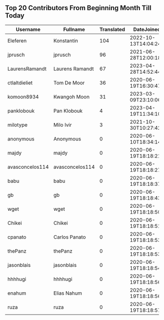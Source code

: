 ## Top 20 Contributors From Beginning Month Till Today ##
|Username|Fullname|Translated|DateJoined|
|--------|--------|----------|----------|
|Eleferen|Konstantin|104|2022-10-13T14:04:24Z|
|jprusch|jprusch|96|2021-06-28T12:00:18.|
|LaurensRamandt|Laurens Ramandt|67|2023-04-28T14:52:44.|
|ctlaltdieliet|Tom De Moor|36|2020-06-19T16:30:47Z|
|komoon8934|Kwangoh Moon|31|2023-03-09T23:10:06.|
|panklobouk|Pan Klobouk|4|2023-04-19T11:34:10.|
|milotype|Milo Ivir|3|2021-10-30T10:27:42.|
|anonymous|Anonymous|0|2020-06-10T18:34:14.|
|majdy|majdy|0|2020-06-19T18:18:21.|
|avasconcelos114|avasconcelos114|0|2020-06-19T18:18:27Z|
|babu|babu|0|2020-06-19T18:18:37.|
|gb|gb|0|2020-06-19T18:18:43.|
|wget|wget|0|2020-06-19T18:18:50Z|
|Chikei|Chikei|0|2020-06-19T18:18:51Z|
|cpanato|Carlos Panato|0|2020-06-19T18:18:53Z|
|thePanz|thePanz|0|2020-06-19T18:18:53Z|
|jasonblais|jasonblais|0|2020-06-19T18:18:54Z|
|hhhhugi|hhhhugi|0|2020-06-19T18:18:56.|
|enahum|Elias  Nahum|0|2020-06-19T18:18:56Z|
|ruza|ruza|0|2020-06-19T18:18:57.|
